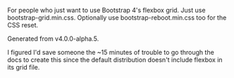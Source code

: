 For people who just want to use Bootstrap 4's flexbox grid. Just use bootstrap-grid.min.css. Optionally use bootstrap-reboot.min.css too for the CSS reset.

Generated from v4.0.0-alpha.5.

I figured I'd save someone the ~15 minutes of trouble to go through the docs to create this since the default distribution doesn't include flexbox in its grid file.